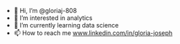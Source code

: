 - 👋 Hi, I’m @gloriaj-808
- 👀 I’m interested in analytics
- 🌱 I’m currently learning data science
- 📫 How to reach me www.linkedin.com/in/gloria-joseph

<!---
gloriaj-808/gloriaj-808 is a ✨ special ✨ repository because its `README.md` (this file) appears on your GitHub profile.
You can click the Preview link to take a look at your changes.
--->
